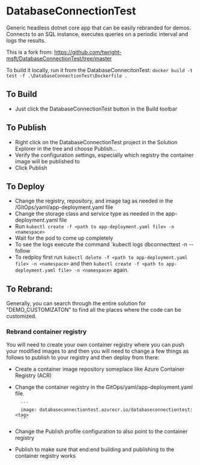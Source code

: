 # DatabaseConnectionTest
Generic headless dotnet core app that can be easily rebranded for demos.  Connects to an SQL instance, executes queries on a periodic interval and logs the results.

This is a fork from: https://github.com/twright-msft/DatabaseConnectionTest/tree/master

To build it locally, run it from the DatabaseConnecitonTest: `docker build -t test -f .\DatabaseConnectionTest\Dockerfile .`

## To Build
- Just click the DatabaseConnectionTest button in the Build toolbar

## To Publish
- Right click on the DatabaseConnectionTest project in the Solution Explorer in the tree and choose Publish...
- Verify the configuration settings, especially which registry the container image will be published to
- Click Publish

## To Deploy
- Change the registry, repository, and image tag as needed in the /GitOps/yaml/app-deployment.yaml file
- Change the storage class and service type as needed in the app-deployment.yaml file
- Run `kubectl create -f <path to app-deployment.yaml file> -n <namespace>`
- Wait for the pod to come up completely
- To see the logs execute the command `kubectl logs dbconnecttest <pod name> -n <namespace> --follow
- To redploy first run `kubectl delete -f <path to app-deployment.yaml file> -n <namespace>` and then `kubectl create -f <path to app-deployment.yaml file> -n <namespace>` again.

## To Rebrand:

Generally, you can search through the entire solution for "DEMO_CUSTOMIZATON" to find all the places where the code can be customized.

### Rebrand container registry
You will need to create your own container registry where you can push your modified images to and then you will need to change a few things as follows to publish to your registry and then deploy from there:
- Create a container image repository someplace like Azure Container Registry (ACR)
- Change the container registry in the GitOps/yaml/app-deployment.yaml file.

		```
		image: databaseconnectiontest.azurecr.io/databaseconnectiontest:<tag>
		```

- Change the Publish profile configuration to also point to the container registry
- Publish to make sure that end:end building and publishing to the container registry works